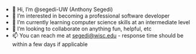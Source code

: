 - 👋 Hi, I’m @segedi-UW (Anthony Segedi)
- 👀 I’m interested in becoming a professional software developer
- 🌱 I’m currently learning computer science skills at an intermediate level
- 💞️ I’m looking to collaborate on anything fun, helpful, etc
- 📫 You can reach me at segedi@wisc.edu - response time should be within a few days if applicable

<!---
segedi-UW/segedi-UW is a ✨ special ✨ repository because its `README.md` (this file) appears on your GitHub profile.
You can click the Preview link to take a look at your changes.
--->
